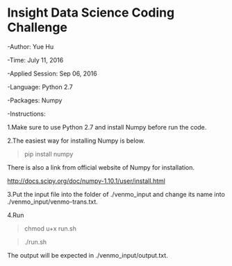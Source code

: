 # Insight Data Science Coding Challenge 
-Author: Yue Hu 

-Time: July 11, 2016

-Applied Session: Sep 06, 2016

-Language: Python 2.7

-Packages: Numpy

-Instructions: 

1.Make sure to use Python 2.7 and install Numpy before run the code. 

2.The easiest way for installing Numpy is below. 
> pip install numpy

There is also a link from official website of Numpy for installation. 

http://docs.scipy.org/doc/numpy-1.10.1/user/install.html

3.Put the input file into the folder of ./venmo_input and change its name into ./venmo_input/venmo-trans.txt.

4.Run 

> chmod u+x run.sh

> ./run.sh 

The output will be expected in ./venmo_input/output.txt.


